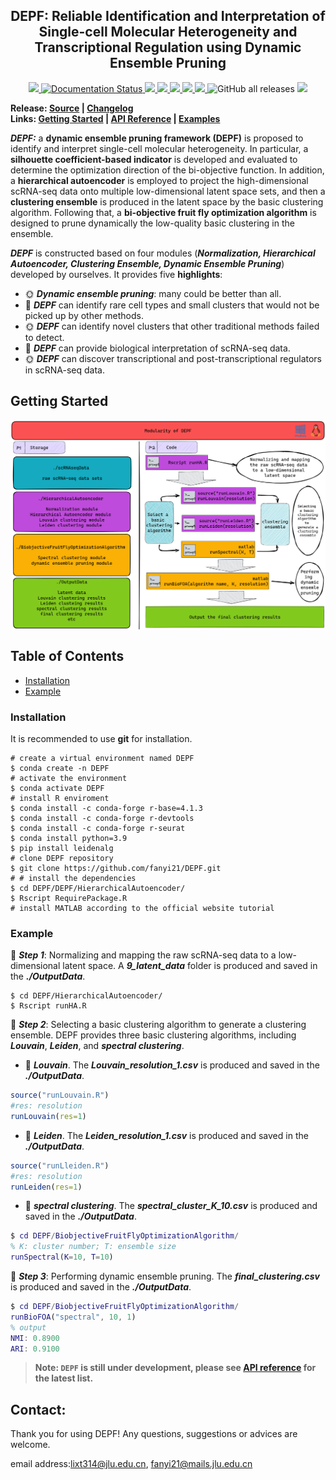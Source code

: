 <h2 align="center">
DEPF: Reliable Identification and Interpretation of Single-cell Molecular Heterogeneity and Transcriptional Regulation using Dynamic Ensemble Pruning
</h2>

<p align="center">
  <a href="https://github.com/fanyi21/DEPF">
    <img src="https://img.shields.io/badge/DEPF-R&MATLAB&Cpp-orange">
  </a>
  <a href='https://rbp-package.readthedocs.io/en/latest/?badge=latest'>
    <img src='https://readthedocs.org/projects/rbp-package/badge/?version=latest' alt='Documentation Status' />
  </a>
  <a href="https://github.com/fanyi21/DEPF/stargazers">
    <img src="https://img.shields.io/github/stars/fanyi21/DEPF">
  </a>
  <a href="https://github.com/fanyi21/DEPF/network/members">
    <img src="https://img.shields.io/github/forks/fanyi21/DEPF">
  </a>
  <a href="https://github.com/fanyi21/DEPF/issues">
    <img src="https://img.shields.io/github/issues/fanyi21/DEPF">
  </a>
  <a href="https://github.com/fanyi21/DEPF/blob/main/LICENSE">
    <img src="https://img.shields.io/github/license/fanyi21/DEPF">
  </a>
  <a href="https://github.com/fanyi21/DEPF/graphs/traffic">
    <img src="https://visitor-badge.glitch.me/badge?page_id=fanyi21.DEPF">
  </a>
  <img alt="GitHub all releases" src="https://img.shields.io/github/downloads/no-banana/PyRBP/total">
  <!-- ALL-CONTRIBUTORS-BADGE:START - Do not remove or modify this section -->
<a href="https://github.com/fanyi21/DEPF#contributors-"><img src="https://img.shields.io/badge/all_contributors-7-orange.svg"></a>
<!-- ALL-CONTRIBUTORS-BADGE:END -->
</p>


**Release: 
  <a href="https://github.com/fanyi21/DEPF/tree/main/DEPF">Source</a> |
  <a href=""> Changelog </a>  
  Links:
  <a href="https://github.com/fanyi21/DEPF#Modularity of DEPF">Getting Started</a> |
  <a href="https://rbp-package.readthedocs.io/">API Reference</a> |
  <a href="https://rbp-package.readthedocs.io/en/latest/basic_usage.html">Examples</a>**
  



***DEPF:*** a **dynamic ensemble pruning framework (DEPF)** is proposed to identify and interpret single-cell molecular heterogeneity. In particular, a **silhouette coefficient-based indicator** is developed and evaluated to determine the optimization direction of the bi-objective function. In addition, a **hierarchical autoencoder** is employed to project the high-dimensional scRNA-seq data onto multiple low-dimensional latent space sets, and then a **clustering ensemble** is produced in the latent space by the basic clustering algorithm. Following that, a **bi-objective fruit fly optimization algorithm** is designed to prune dynamically the low-quality basic clustering in the ensemble. 

***DEPF*** is constructed based on four modules (***Normalization, Hierarchical Autoencoder, Clustering Ensemble,  Dynamic Ensemble Pruning***) developed by ourselves. It provides five **highlights**:
- &#x1F31E; ***Dynamic ensemble pruning***: many could be better than all.
- &#x1F34E; ***DEPF*** can identify rare cell types and small clusters that would not be picked up by other methods.
- &#x1F31E; ***DEPF*** can identify novel clusters that other traditional methods failed to detect.
- &#x1F34E; ***DEPF*** can provide biological interpretation of scRNA-seq data.
- &#x1F31E; ***DEPF*** can discover transcriptional and post-transcriptional regulators in scRNA-seq data.


## Getting Started
<img src="https://github.com/fanyi21/DEPF/blob/main/ModularityOfDEPF.png" alt = "DEPF" style="zoom:100%" align = center />

## Table of Contents

- [Installation](#installation)
- [Example](#Example)

### Installation
It is recommended to use **git** for installation.  
```shell
# create a virtual environment named DEPF
$ conda create -n DEPF    
# activate the environment       
$ conda activate DEPF   
# install R enviroment
$ conda install -c conda-forge r-base=4.1.3
$ conda install -c conda-forge r-devtools
$ conda install -c conda-forge r-seurat
$ conda install python=3.9
$ pip install leidenalg
# clone DEPF repository                  
$ git clone https://github.com/fanyi21/DEPF.git
# # install the dependencies
$ cd DEPF/DEPF/HierarchicalAutoencoder/
$ Rscript RequirePackage.R
# install MATLAB according to the official website tutorial
```
### Example
 &#x1F341; ***Step 1***: Normalizing and mapping the raw scRNA-seq data to a low-dimensional latent space. A ***9_latent_data*** folder is produced and saved in the ***./OutputData***.
```shell
$ cd DEPF/HierarchicalAutoencoder/
$ Rscript runHA.R
```
&#x1F341; ***Step 2***: Selecting a basic clustering algorithm to generate a clustering ensemble. DEPF provides three basic clustering algorithms, including ***Louvain***, ***Leiden***, and ***spectral clustering***.
- &#x1F346; ***Louvain***. The ***Louvain_resolution_1.csv*** is produced and saved in the ***./OutputData***.
```r
source("runLouvain.R")
#res: resolution
runLouvain(res=1) 
```
- &#x1F346; ***Leiden***. The ***Leiden_resolution_1.csv*** is produced and saved in the ***./OutputData***.
```r
source("runLleiden.R")
#res: resolution
runLeiden(res=1) 
```
- &#x1F346; ***spectral clustering***. The ***spectral_cluster_K_10.csv*** is produced and saved in the ***./OutputData***.
```matlab
$ cd DEPF/BiobjectiveFruitFlyOptimizationAlgorithm/
% K: cluster number; T: ensemble size
runSpectral(K=10, T=10) 
```
&#x1F341; ***Step 3***: Performing dynamic ensemble pruning. The ***final_clustering.csv*** is produced and saved in the ***./OutputData***.
```matlab
$ cd DEPF/BiobjectiveFruitFlyOptimizationAlgorithm/
runBioFOA("spectral", 10, 1)
% output
NMI: 0.8900
ARI: 0.9100
```
> **Note: `DEPF` is still under development, please see [API reference](https://rbp-package.readthedocs.io/en/latest/index.html) for the latest list.**

## Contact:
Thank you for using DEPF! Any questions, suggestions or advices are welcome.

email address:[lixt314@jlu.edu.cn](lixt314@jlu.edu.cn), [fanyi21@mails.jlu.edu.cn](fanyi21@mails.jlu.edu.cn)

